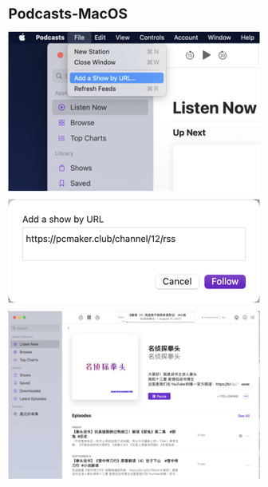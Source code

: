 # Podcasts-MacOS



![image-20210921192901995](images/image-20210921192901995.png)

![image-20210921193207390](images/image-20210921193207390.png)

![image-20210921193310515](images/image-20210921193310515.png)
